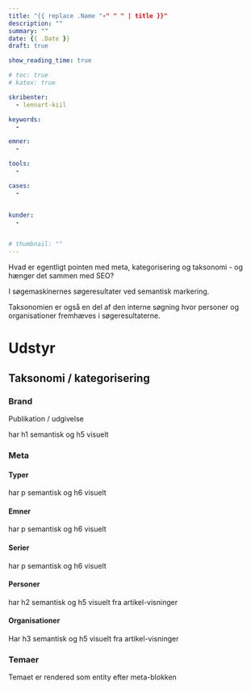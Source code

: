 ```yaml
---
title: "{{ replace .Name "-" " " | title }}"
description: ""
summary: ""
date: {{ .Date }}
draft: true

show_reading_time: true

# toc: true
# katex: true

skribenter:
  - lennart-kiil

keywords:
  -

emner:
  -

tools:
  -

cases:
  -


kunder:
  -


# thumbnail: ""
---
```


Hvad er egentligt pointen med meta, kategorisering og taksonomi - og hænger det sammen med SEO?

I søgemaskinernes søgeresultater ved semantisk markering.

Taksonomien er også en del af den interne søgning hvor personer og organisationer fremhæves i søgeresultaterne.

# Udstyr

## Taksonomi / kategorisering

### Brand

Publikation / udgivelse

har h1 semantisk og h5 visuelt

### Meta

#### Typer

har p semantisk og h6 visuelt

#### Emner

har p semantisk og h6 visuelt

#### Serier

har p semantisk og h6 visuelt

#### Personer

har h2 semantisk og h5 visuelt fra artikel-visninger

#### Organisationer

Har h3 semantisk og h5 visuelt fra artikel-visninger


### Temaer

Temaet er rendered som entity efter meta-blokken
